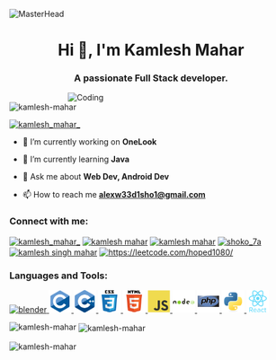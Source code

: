 ![MasterHead](https://visme.co/blog/wp-content/uploads/2019/10/animated-presentation-software-header-wide.gif)
<h1 align="center">Hi 👋, I'm Kamlesh Mahar</h1>
<h3 align="center">A passionate Full Stack developer.</h3>
<img align="right" alt="Coding" width="400" src="https://media4.giphy.com/media/uB86ZyWQsnFSGYe2sA/giphy.gif?cid=790b761181554e714fc6bb5595e4968f86206185470ed461&rid=giphy.gif&ct=g"/>

<p align="left"> <img src="https://komarev.com/ghpvc/?username=kamlesh-mahar&label=Profile%20views&color=0e75b6&style=flat" alt="kamlesh-mahar" /> </p>

<p align="left"> <a href="https://twitter.com/kamlesh_mahar_" target="blank"><img src="https://img.shields.io/twitter/follow/kamlesh_mahar_?logo=twitter&style=for-the-badge" alt="kamlesh_mahar_" /></a> </p>

- 🔭 I’m currently working on **OneLook**

- 🌱 I’m currently learning **Java**

- 💬 Ask me about **Web Dev, Android Dev**

- 📫 How to reach me **alexw33d1sho1@gmail.com**

<h3 align="left">Connect with me:</h3>
<p align="left">
<a href="https://twitter.com/kamlesh_mahar_" target="blank"><img align="center" src="https://raw.githubusercontent.com/rahuldkjain/github-profile-readme-generator/master/src/images/icons/Social/twitter.svg" alt="kamlesh_mahar_" height="30" width="40" /></a>
<a href="https://www.linkedin.com/in/kamlesh-mahar-680011245/" target="blank"><img align="center" src="https://raw.githubusercontent.com/rahuldkjain/github-profile-readme-generator/master/src/images/icons/Social/linked-in-alt.svg" alt="kamlesh mahar" height="30" width="40" /></a>
<a href="https://www.facebook.com/profile.php?id=100056194604352" target="blank"><img align="center" src="https://raw.githubusercontent.com/rahuldkjain/github-profile-readme-generator/master/src/images/icons/Social/facebook.svg" alt="kamlesh mahar" height="30" width="40" /></a>
<a href="https://www.instagram.com/shoko_7a/" target="blank"><img align="center" src="https://raw.githubusercontent.com/rahuldkjain/github-profile-readme-generator/master/src/images/icons/Social/instagram.svg" alt="shoko_7a" height="30" width="40" /></a>
<a href="https://www.hackerrank.com/kamlesh singh mahar" target="blank"><img align="center" src="https://raw.githubusercontent.com/rahuldkjain/github-profile-readme-generator/master/src/images/icons/Social/hackerrank.svg" alt="kamlesh singh mahar" height="30" width="40" /></a>
<a href="https://www.leetcode.com/hoped1080/" target="blank"><img align="center" src="https://raw.githubusercontent.com/rahuldkjain/github-profile-readme-generator/master/src/images/icons/Social/leet-code.svg" alt="https://leetcode.com/hoped1080/" height="30" width="40" /></a>
</p>

<h3 align="left">Languages and Tools:</h3>
<p align="left"> <a href="https://www.blender.org/" target="_blank" rel="noreferrer"> <img src="https://download.blender.org/branding/community/blender_community_badge_white.svg" alt="blender" width="40" height="40"/> </a> <a href="https://www.cprogramming.com/" target="_blank" rel="noreferrer"> <img src="https://raw.githubusercontent.com/devicons/devicon/master/icons/c/c-original.svg" alt="c" width="40" height="40"/> </a> <a href="https://www.w3schools.com/cpp/" target="_blank" rel="noreferrer"> <img src="https://raw.githubusercontent.com/devicons/devicon/master/icons/cplusplus/cplusplus-original.svg" alt="cplusplus" width="40" height="40"/> </a> <a href="https://www.w3schools.com/css/" target="_blank" rel="noreferrer"> <img src="https://raw.githubusercontent.com/devicons/devicon/master/icons/css3/css3-original-wordmark.svg" alt="css3" width="40" height="40"/> </a> <a href="https://www.w3.org/html/" target="_blank" rel="noreferrer"> <img src="https://raw.githubusercontent.com/devicons/devicon/master/icons/html5/html5-original-wordmark.svg" alt="html5" width="40" height="40"/> </a> <a href="https://developer.mozilla.org/en-US/docs/Web/JavaScript" target="_blank" rel="noreferrer"> <img src="https://raw.githubusercontent.com/devicons/devicon/master/icons/javascript/javascript-original.svg" alt="javascript" width="40" height="40"/> </a> <a href="https://nodejs.org" target="_blank" rel="noreferrer"> <img src="https://raw.githubusercontent.com/devicons/devicon/master/icons/nodejs/nodejs-original-wordmark.svg" alt="nodejs" width="40" height="40"/> </a> <a href="https://www.php.net" target="_blank" rel="noreferrer"> <img src="https://raw.githubusercontent.com/devicons/devicon/master/icons/php/php-original.svg" alt="php" width="40" height="40"/> </a> <a href="https://www.python.org" target="_blank" rel="noreferrer"> <img src="https://raw.githubusercontent.com/devicons/devicon/master/icons/python/python-original.svg" alt="python" width="40" height="40"/> </a> <a href="https://reactjs.org/" target="_blank" rel="noreferrer"> <img src="https://raw.githubusercontent.com/devicons/devicon/master/icons/react/react-original-wordmark.svg" alt="react" width="40" height="40"/> </a> </p>

<p><img align="left" src="https://github-readme-stats.vercel.app/api/top-langs?username=kamlesh-mahar&show_icons=true&locale=en&layout=compact" alt="kamlesh-mahar" /></p>

<p>&nbsp;<img align="center" src="https://github-readme-stats.vercel.app/api?username=kamlesh-mahar&show_icons=true&locale=en" alt="kamlesh-mahar" /></p>

<p><img align="center" src="https://github-readme-streak-stats.herokuapp.com/?user=kamlesh-mahar&" alt="kamlesh-mahar" /></p>

